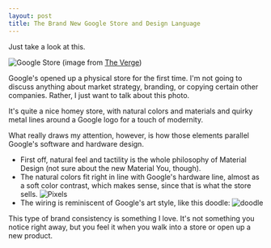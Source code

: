 ```yaml
---
layout: post
title: The Brand New Google Store and Design Language
---
```


Just take a look at this.

![Google Store](https://cdn.vox-cdn.com/thumbor/OmTXQR32QX_0aUTG87YtGf5y-0I=/0x0:2040x1360/1200x800/filters:focal(857x517:1183x843)/cdn.vox-cdn.com/uploads/chorus_image/image/69460511/Store_Interior_1.0.jpg)
(image from [The Verge](https://www.theverge.com/2021/6/16/22535909/googles-first-retail-store-hardware))

Google's opened up a physical store for the first time. I'm not going to discuss anything about market strategy, branding, or copying certain other companies. Rather, I just want to talk about this photo.

It's quite a nice homey store, with natural colors and materials and quirky metal lines around a Google logo for a touch of modernity.

What really draws my attention, however, is how those elements parallel Google's software and hardware design. 
- First off, natural feel and tactility is the whole philosophy of Material Design (not sure about the new Material You, though). 
- The natural colors fit right in line with Google's hardware line, almost as a soft color contrast, which makes sense, since that is what the store sells. ![Pixels](https://www.androidcentral.com/sites/androidcentral.com/files/styles/large/public/article_images/2020/09/google-pixel-5-and-pixel-4a-5g-family.jpg)
- The wiring is reminiscent of Google's art style, like this doodle: ![doodle](http://www.google.com/logos/doodles/2020/stay-and-play-at-home-with-popular-past-google-doodles-coding-2017-6753651837108765-2xa.gif)

This type of brand consistency is something I love. It's not something you notice right away, but you feel it when you walk into a store or open up a new product.
